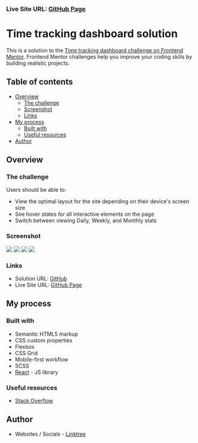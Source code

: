 ### Live Site URL: [GitHub Page](https://sunil-sharma-999.github.io/time-tracking-app/)

# Time tracking dashboard solution

This is a solution to the [Time tracking dashboard challenge on Frontend Mentor](https://www.frontendmentor.io/challenges/time-tracking-dashboard-UIQ7167Jw). Frontend Mentor challenges help you improve your coding skills by building realistic projects.

## Table of contents

- [Overview](#overview)
  - [The challenge](#the-challenge)
  - [Screenshot](#screenshot)
  - [Links](#links)
- [My process](#my-process)
  - [Built with](#built-with)
  - [Useful resources](#useful-resources)
- [Author](#author)

## Overview

### The challenge

Users should be able to:

- View the optimal layout for the site depending on their device's screen size
- See hover states for all interactive elements on the page
- Switch between viewing Daily, Weekly, and Monthly stats

### Screenshot

<img src='./screenshots/desktop.png'>
<img src='./screenshots/tablet.png'>
<img src='./screenshots/mobile.png'>
<img src='./screenshots/medium.png'>

### Links

- Solution URL: [GitHub](https://github.com/sunil-sharma-999/time-tracking-app)
- Live Site URL: [GitHub Page](https://sunil-sharma-999.github.io/time-tracking-app/)

## My process

### Built with

- Semantic HTML5 markup
- CSS custom properties
- Flexbox
- CSS Grid
- Mobile-first workflow
- SCSS
- [React](https://reactjs.org/) - JS library

### Useful resources

- [Stack Overflow](https://stackoverflow.com)

## Author

- Websites / Socials - [Linktree](https://linktr.ee/Sunil.sharma.9)
